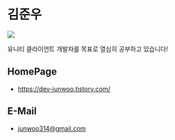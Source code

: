 # 김준우


<img src="https://img.shields.io/badge/Unity-FFFFFF?style=flat-square&logo=Unity&logoColor=black"/></a>

유니티 클라이언트 개발자를 목표로 열심히 공부하고 있습니다!

## HomePage

- https://dev-junwoo.tistory.com/

## E-Mail

- junwoo314@gmail.com
